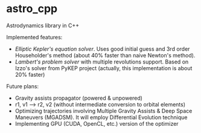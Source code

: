 # astro_cpp
Astrodynamics library in C++

Implemented features:
  + *Elliptic Kepler's equation solver*. Uses good initial guess and 3rd order Householder's method (about 40% faster than naive Newton's method).
  + *Lambert's problem solver* with multiple revolutions support. Based on Izzo's solver from PyKEP project (actually, this implementation is about 20% faster)

Future plans:
  + Gravity assists propagator (powered & unpowered)
  + r1, v1 --> r2, v2 (without intermediate conversion to orbital elements)
  + Optimizing trajectories involving Multiple Gravity Assists & Deep Space Maneuvers (MGADSM). It will employ Differential Evolution technique
  + Implementing GPU (CUDA, OpenCL, etc.) version of the optimizer

